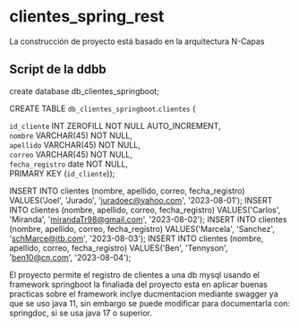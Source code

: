 # clientes_spring_rest
La construcción de proyecto está basado en la arquitectura N-Capas 


## Script de la ddbb

create database db_clientes_springboot;

CREATE TABLE `db_clientes_springboot`.`clientes` (

   `id_cliente` INT ZEROFILL NOT NULL AUTO_INCREMENT,  
   `nombre` VARCHAR(45) NOT NULL,  
   `apellido` VARCHAR(45) NOT NULL,  
   `correo` VARCHAR(45) NOT NULL,  
   `fecha_registro` date  NOT NULL,  
   PRIMARY KEY (`id_cliente`));
  
INSERT INTO clientes (nombre, apellido, correo, fecha_registro) VALUES('Joel', 'Jurado', 'juradoec@yahoo.com', '2023-08-01');
INSERT INTO clientes (nombre, apellido, correo, fecha_registro) VALUES('Carlos', 'Miranda', 'mirandaTr98@gmail.com', '2023-08-02');
INSERT INTO clientes (nombre, apellido, correo, fecha_registro) VALUES('Marcela', 'Sanchez', 'schMarce@itb.com', '2023-08-03');
INSERT INTO clientes (nombre, apellido, correo, fecha_registro) VALUES('Ben', 'Tennyson', 'ben10@cn.com', '2023-08-04');

El proyecto permite el registro de clientes a una db mysql usando el framework springboot
la finaliada del proyecto esta en aplicar buenas practicas sobre el framework
inclye ducmentacion mediante swagger ya que se uso java 11, sin embargo se puede modificar para documentarla con: springdoc, si se usa java 17 o superior.

